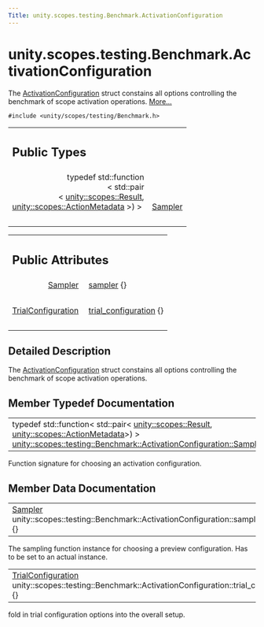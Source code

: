 ```yaml
---
Title: unity.scopes.testing.Benchmark.ActivationConfiguration
---
```


# unity.scopes.testing.Benchmark.ActivationConfiguration

<p>The <a class="el" href="index.html" title="The ActivationConfiguration struct constains all options controlling the benchmark of scope activatio...">ActivationConfiguration</a> struct constains all options controlling the benchmark of scope activation operations.  
<a href="#details">More...</a></p>
<p><code>#include &lt;unity/scopes/testing/Benchmark.h&gt;</code></p>
<table class="memberdecls">
<tr class="heading"><td colspan="2"><h2 class="groupheader">
Public Types</h2></td></tr>
<tr class="memitem:ad9b338829ebd254c9beccfb866e2a7e4"><td class="memItemLeft" align="right" valign="top">typedef std::function<br class="typebreak" />
&lt; std::pair<br class="typebreak" />
&lt; <a class="el" href="unity.scopes.Result.md">unity::scopes::Result</a>, <br class="typebreak" />
<a class="el" href="unity.scopes.ActionMetadata.md">unity::scopes::ActionMetadata</a> &gt;) &gt;&#160;</td><td class="memItemRight" valign="bottom"><a class="el" href="#ad9b338829ebd254c9beccfb866e2a7e4">Sampler</a></td></tr>
<tr class="separator:ad9b338829ebd254c9beccfb866e2a7e4"><td class="memSeparator" colspan="2">&#160;</td></tr>
</table><table class="memberdecls">
<tr class="heading"><td colspan="2"><h2 class="groupheader">
Public Attributes</h2></td></tr>
<tr class="memitem:a364c411f10d9f217b01f55f7167e89cd"><td class="memItemLeft" align="right" valign="top"><a class="el" href="#ad9b338829ebd254c9beccfb866e2a7e4">Sampler</a>&#160;</td><td class="memItemRight" valign="bottom"><a class="el" href="#a364c411f10d9f217b01f55f7167e89cd">sampler</a> {}</td></tr>
<tr class="separator:a364c411f10d9f217b01f55f7167e89cd"><td class="memSeparator" colspan="2">&#160;</td></tr>
<tr class="memitem:a1f65dd91e904c04041e47507389a44bb"><td class="memItemLeft" align="right" valign="top"><a class="el" href="unity.scopes.testing.Benchmark.TrialConfiguration.md">TrialConfiguration</a>&#160;</td><td class="memItemRight" valign="bottom"><a class="el" href="#a1f65dd91e904c04041e47507389a44bb">trial_configuration</a> {}</td></tr>
<tr class="separator:a1f65dd91e904c04041e47507389a44bb"><td class="memSeparator" colspan="2">&#160;</td></tr>
</table>
<a name="details" id="details"></a><h2 class="groupheader">Detailed Description</h2>
<p>The <a class="el" href="index.html" title="The ActivationConfiguration struct constains all options controlling the benchmark of scope activatio...">ActivationConfiguration</a> struct constains all options controlling the benchmark of scope activation operations. </p>
<h2 class="groupheader">Member Typedef Documentation</h2>
<table class="memname">
<tr>
<td class="memname">typedef std::function&lt; std::pair&lt; <a class="el" href="unity.scopes.Result.md">unity::scopes::Result</a>, <a class="el" href="unity.scopes.ActionMetadata.md">unity::scopes::ActionMetadata</a>&gt;) &gt; <a class="el" href="#ad9b338829ebd254c9beccfb866e2a7e4">unity::scopes::testing::Benchmark::ActivationConfiguration::Sampler</a></td>
</tr>
</table>
<p>Function signature for choosing an activation configuration. </p>
<h2 class="groupheader">Member Data Documentation</h2>
<table class="memname">
<tr>
<td class="memname"><a class="el" href="#ad9b338829ebd254c9beccfb866e2a7e4">Sampler</a> unity::scopes::testing::Benchmark::ActivationConfiguration::sampler {}</td>
</tr>
</table>
<p>The sampling function instance for choosing a preview configuration. Has to be set to an actual instance. </p>
<table class="memname">
<tr>
<td class="memname"><a class="el" href="unity.scopes.testing.Benchmark.TrialConfiguration.md">TrialConfiguration</a> unity::scopes::testing::Benchmark::ActivationConfiguration::trial_configuration {}</td>
</tr>
</table>
<p>fold in trial configuration options into the overall setup. </p>
